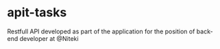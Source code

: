 # apit-tasks
Restfull API developed as part of the application for the position of back-end developer at @Niteki

